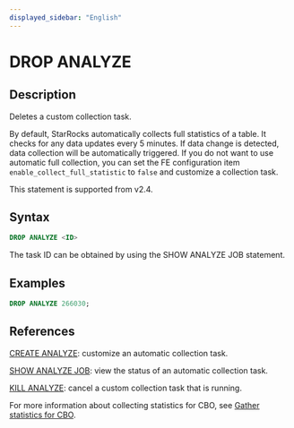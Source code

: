 ```yaml
---
displayed_sidebar: "English"
---
```


# DROP ANALYZE

## Description

Deletes a custom collection task.

By default, StarRocks automatically collects full statistics of a table. It checks for any data updates every 5 minutes. If data change is detected, data collection will be automatically triggered. If you do not want to use automatic full collection, you can set the FE configuration item `enable_collect_full_statistic` to `false` and customize a collection task.

This statement is supported from v2.4.

## Syntax

```SQL
DROP ANALYZE <ID>
```

The task ID can be obtained by using the SHOW ANALYZE JOB statement.

## Examples

```SQL
DROP ANALYZE 266030;
```

## References

[CREATE ANALYZE](../data-definition/CREATE_ANALYZE.md): customize an automatic collection task.

[SHOW ANALYZE JOB](../data-definition/SHOW_ANALYZE_JOB.md): view the status of an automatic collection task.

[KILL ANALYZE](../data-definition/KILL_ANALYZE.md): cancel a custom collection task that is running.

For more information about collecting statistics for CBO, see [Gather statistics for CBO](../../../using_starrocks/Cost_based_optimizer.md).

